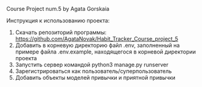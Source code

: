 Course Project num.5 
by Agata Gorskaia

Инструкция к использованию проекта:

1) Скачать репозиторий программы:
https://github.com/AgataNovak/Habit_Tracker_Course_project_5
2) Добавить в корневую директорию файл .env, заполненный на примере файла .env.example, находящегося в корневой директории проекта
3) Запустить сервер командой python3 manage.py runserver
4) Зарегистрироваться как пользователь/суперпользователь
5) Добавить объекты моделей привычки и приятной привычки

